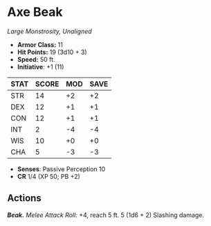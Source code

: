 # Axe Beak

*Large Monstrosity, Unaligned*

- **Armor Class:** 11
- **Hit Points:** 19 (3d10 + 3)
- **Speed:** 50 ft.
- **Initiative**: +1 (11)

|STAT|SCORE|MOD|SAVE|
| --- | --- | --- | ---- |
| STR | 14 | +2 | +2 |
| DEX | 12 | +1 | +1 |
| CON | 12 | +1 | +1 |
| INT | 2 | -4 | -4 |
| WIS | 10 | +0 | +0 |
| CHA | 5 | -3 | -3 |

- **Senses**: Passive Perception 10
- **CR** 1/4 (XP 50; PB +2)

## Actions

***Beak.*** *Melee Attack Roll:* +4, reach 5 ft. 5 (1d6 + 2) Slashing damage.

